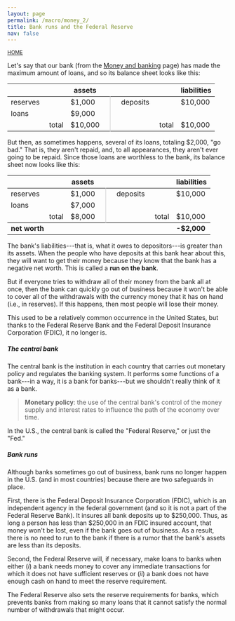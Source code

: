 ```yaml
---
layout: page
permalink: /macro/money_2/
title: Bank runs and the Federal Reserve
nav: false
---
```


<link rel="stylesheet" href="/assets/css/table.css">

[<small>HOME</small>](/macro/)



Let's say that our bank (from the [Money and banking](/macro/money_1/) page) has made the maximum amount of loans, and so its balance sheet looks like this:


<table class="styled-table">
<thead>
<tr>
<th style="width:120px;"></th>
<th>assets</th>
<th></th>
<th></th>
<th style="width:120px;"></th>
<th>liabilities</th>
</tr>
</thead>
<tbody>
<tr>
<td style="text-align: left;">reserves</td>
<td>$1,000</td>
<td style="border-right:1px solid #cacacc"></td>
<td></td>
<td style="text-align: left;">deposits</td>
<td>$10,000</td>
</tr>
<tr>
<td style="text-align: left;">loans</td>
<td>$9,000</td>
<td style="border-right:1px solid #cacacc"></td>
<td></td>
<td></td>
<td></td>
</tr>
<tr>
<td style="text-align: right;">total</td>
<td>$10,000</td>
<td style="border-right:1px solid #cacacc"></td>
<td></td>
<td style="text-align: right;">total</td>
<td>$10,000</td>
</tr>
</tbody>
</table>


But then, as sometimes happens, several of its loans, totaling \$2,000, "go bad." That is, they aren't repaid, and, to all appearances, they aren't ever going to be repaid. Since those loans are worthless to the bank, its balance sheet now looks like this:


<table class="styled-table">
<thead>
<tr>
<th style="width:120px;"></th>
<th>assets</th>
<th></th>
<th></th>
<th style="width:120px;"></th>
<th>liabilities</th>
</tr>
</thead>
<tbody>
<tr>
<td style="text-align: left;">reserves</td>
<td>$1,000</td>
<td style="border-right:1px solid #cacacc"></td>
<td></td>
<td style="text-align: left;">deposits</td>
<td>$10,000</td>
</tr>
<tr>
<td style="text-align: left;">loans</td>
<td>$7,000</td>
<td style="border-right:1px solid #cacacc"></td>
<td></td>
<td></td>
<td></td>
</tr>
<tr>
<td style="text-align: right;">total</td>
<td>$8,000</td>
<td style="border-right:1px solid #cacacc"></td>
<td></td>
<td style="text-align: right;">total</td>
<td>$10,000</td>
</tr>

<tr>
<td style="text-align: left; border-top:1.5px solid #000000;"><strong>net worth</strong></td>
<td style="border-top:1.5px solid #000000;"></td>
<td style="border-top:1.5px solid #000000;"></td>
<td style="border-top:1.5px solid #000000;"></td>
<td style="border-top:1.5px solid #000000;"></td>
<td style="border-top:1.5px solid #000000;"><strong>-$2,000</strong></td>
</tr>

</tbody>
</table>


The bank's liabilities---that is, what it owes to depositors---is greater than its assets. When the people who have deposits at this bank hear about this, they will want to get their money because they know that the bank has a negative net worth. This is called a **run on the bank**.

But if everyone tries to withdraw all of their money from the bank all at once, then the bank can quickly go out of business because it won't be able to cover all of the withdrawals with the currency money that it has on hand (i.e., in reserves). If this happens, then most people will lose their money.

This used to be a relatively common occurrence in the United States, but thanks to the Federal Reserve Bank and the Federal Deposit Insurance Corporation (FDIC), it no longer is.

##### The central bank

The central bank is the institution in each country that carries out monetary policy and regulates the banking system. It performs some functions of a bank---in a way, it is a bank for banks---but we shouldn't really think of it as a bank.

> **Monetary policy**: the use of the central bank's control of the money supply and interest rates to influence the path of the economy over time.

In the U.S., the central bank is called the "Federal Reserve," or just the "Fed."

##### Bank runs

Although banks sometimes go out of business, bank runs no longer happen in the U.S. (and in most countries) because there are two safeguards in place.

First, there is the Federal Deposit Insurance Corporation (FDIC), which is an independent agency in the federal government (and so it is not a part of the Federal Reserve Bank). It insures all bank deposits up to \$250,000. Thus, as long a person has less than \$250,000 in an FDIC insured account, that money won't be lost, even if the bank goes out of business. As a result, there is no need to run to the bank if there is a rumor that the bank's assets are less than its deposits.

Second, the Federal Reserve will, if necessary, make loans to banks when either (*i*) a bank needs money to cover any immediate transactions for which it does not have sufficient reserves or (*ii*) a bank does not have enough cash on hand to meet the reserve requirement.

The Federal Reserve also sets the reserve requirements for banks, which prevents banks from making so many loans that it cannot satisfy the normal number of withdrawals that might occur.

